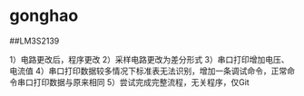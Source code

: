 # gonghao
##LM3S2139

1）电路更改后，程序更改
2）采样电路更改为差分形式
3）串口打印增加电压、电流值
4）串口打印数据较多情况下标准表无法识别，增加一条调试命令，正常命令串口打印数据与原来相同
5）尝试完成完整流程，无关程序，仅Git